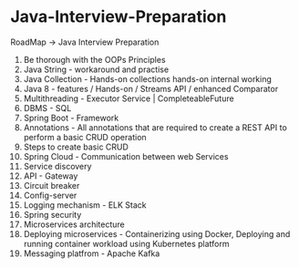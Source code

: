 # Java-Interview-Preparation
RoadMap -> Java Interview Preparation


1. Be thorough with the OOPs Principles
2. Java String - workaround and practise
3. Java Collection - Hands-on collections hands-on internal working
4. Java 8 - features / Hands-on / Streams API / enhanced Comparator
5. Multithreading - Executor Service | CompleteableFuture
6. DBMS - SQL
7. Spring Boot - Framework
8. Annotations - All annotations that are required to create a REST API to perform a basic CRUD operation
9. Steps to create basic CRUD
10. Spring Cloud - Communication between web Services
11. Service discovery
12. API - Gateway
13. Circuit breaker
14. Config-server
15. Logging mechanism - ELK Stack
16. Spring security
17. Microservices architecture
18. Deploying microservices - Containerizing using Docker, Deploying and running container workload using Kubernetes platform
19. Messaging platfrom  - Apache Kafka
    


 
